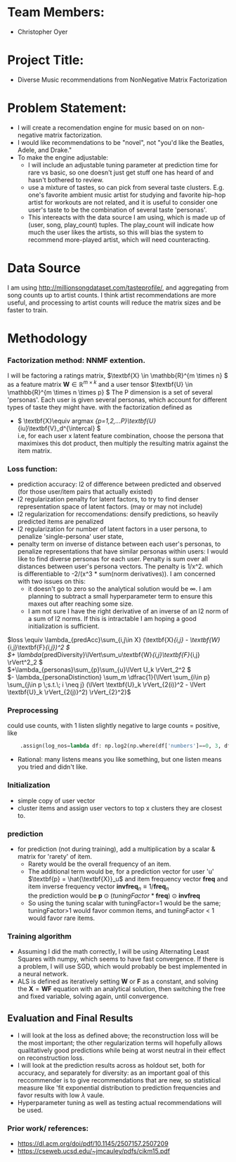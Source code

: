 # Team Members:
* Christopher Oyer

# Project Title: 
* Diverse Music recommendations from NonNegative Matrix Factorization 

# Problem Statement:
* I will create a recomendation engine for music based on on non-negative matrix factorization.
* I would like recommendations to be "novel", not "you'd like the Beatles, Adele, and Drake." 
* To make the engine adjustable: 
    * I will include an adjustable tuning parameter at prediction time for rare vs basic, so one doesn't just get stuff one has heard of and hasn't bothered to review.
    * use a mixture of tastes, so can pick from several taste clusters. E.g. one's favorite ambient music artist for studying and favorite hip-hop artist for workouts are not related, and it is useful to consider one user's taste to be the combination of several taste 'personas'. 
    * This intereacts with the data source I am using, which is made up of (user, song, play_count) tuples. The play_count will indicate how much the user likes the artists, so this will bias the system to recommend more-played artist, which will need counteracting.

# Data Source
I am using http://millionsongdataset.com/tasteprofile/, and aggregating from song counts up to artist counts. I think artist recommendations are more useful, and processing to artist counts will reduce the matrix sizes and be faster to train. 

# Methodology

### Factorization method: NNMF extention. 
I will be factoring a ratings matrix, $\textbf{X} \in \mathbb{R}^{m \times n} $  
as a feature matrix $\textbf{W} \in \mathbb{R}^{m \times k}$ and a user tensor $\textbf{U} \in \mathbb{R}^{m \times n \times p}  $ 
The P dimension is a set of several 'personas'. Each user is given several personas, which account for different types of taste they might have. 
with the factorization defined as

* $ \textbf{X}\equiv argmax _{p=1,2,...P}\textbf{U}_{iu}\textbf{V}_d^{\intercal} $  
i.e, for each user x latent feature combination, choose the persona that maximixes this dot product, then multiply the resulting matrix against the item matrix.




### Loss function:
* prediction accuracy: l2 of difference between predicted and observed (for those user/item pairs that actually existed)
* l2 regularization penalty for latent factors, to try to find denser representation space of latent factors. (may or may not include)
* l2 regularization for reccomendations: densify predictions, so heavily predicted items are penalized
* l2 regularization for number of latent factors in a user persona, to penalize 'single-persona' user state,
* penalty term on inverse of distance between each user's personas, to penalize representations that have similar personas within users: I would like to find diverse personas for each user. Penalty is sum over all distances between user's persona vectors. The penalty is 1/x^2. which is differentiable to -2/(x^3 * sum(norm derivatives)). I am concerned with two issues on this:
    * it doesn't go to zero so the analytical solution would be $\infty$. I am planning to subtract a small hyperparameter term to ensure this maxes out after reaching some size.
    * I am not sure I have the right derivative of an inverse of an l2 norm of a sum of l2 norms. If this is intractable I am hoping a good initialization is sufficient.


$loss \equiv \lambda_{predAcc}\sum_{i,j\in X} (\textbf{X}_{i,j} - \textbf{W}_{i,j}\textbf{F}_{i,j})^2 $  
        $+ \lambda_{predDiversity}\lVert\sum_u\textbf{W}_{i,j}\textbf{F}_{i,j} \rVert^2_2 $  
        $+\lambda_{personas}\sum_{p}\sum_{u}\lVert U_k \rVert_2^2 $  
        $- \lambda_{personaDistinction} \sum_m \dfrac{1}{\lVert \sum_{i\in p} \sum_{j\in p \;s.t.\; i \neq j}  (\lVert \textbf{U}_k \rVert_{2(i)}^2 - \lVert \textbf{U}_k \rVert_{2(j)}^2) \rVert_{2}^2}$  


### Preprocessing
could use counts, with 1 listen slightly negative to large counts = positive, like 
```python
    .assign(log_nos=lambda df: np.log2(np.where(df['numbers']==0, 3, df['numbers'])+.1)-2))
```
* Rational: many listens means you like something, but one listen means you tried and didn't like. 

### Initialization
* simple copy of user vector
* cluster items and assign user vectors to top x clusters they are closest to.

### prediction
* for prediction (not during training), add a multiplication by a scalar & matrix for 'rarety' of item. 
    * Rarety would be the overall frequency of an item.  
    * The additional term would be, for a prediction vector for user 'u' $\textbf{p} = \hat{\textbf{X}}_u$  and item frequency vector  $\textbf{freq}$ and item inverse frequency vector $\textbf{invfreq}_n \equiv  1/\textbf{freq}_n$   
the prediction would be $\textbf{p} \odot (tuningFactor* \textbf{freq}) \odot \textbf{invfreq}$  
    * So using the tuning scalar with tuningFactor=1 would be the same; tuningFactor>1 would favor common items, and tuningFactor < 1 would favor rare items.

### Training algorithm
* Assuming I did the math correctly, I will be using Alternating Least Squares with numpy, which seems to have fast convergence. If there is a problem, I will use SGD, which would probably be best implemented in a neural network.
* ALS is defined as iteratively setting $\textbf{W}$ or $\textbf{F}$ as a constant, and solving the $\textbf{X} = \textbf{W}\textbf{F}$ equation with an analytical solution, then switching the free and fixed variable, solving again, until convergence.

## Evaluation and Final Results

* I will look at the loss as defined above; the reconstruction loss will be the most important; the other regularization terms will hopefully allows qualitatively good predictions while being at worst neutral in their effect on reconstruction loss. 
* I will look at the prediction results across as holdout set, both for accuracy, and separately for diversity: as an important goal of this reccommender is to give recommendations that are new, so statistical measure like 'fit exponential distribution to prediction frequencies and favor results with low $\lambda$ vaule. 
* Hyperparameter tuning as well as testing actual recommendations will be used.

### Prior work/ references:
* https://dl.acm.org/doi/pdf/10.1145/2507157.2507209
* https://cseweb.ucsd.edu/~jmcauley/pdfs/cikm15.pdf
